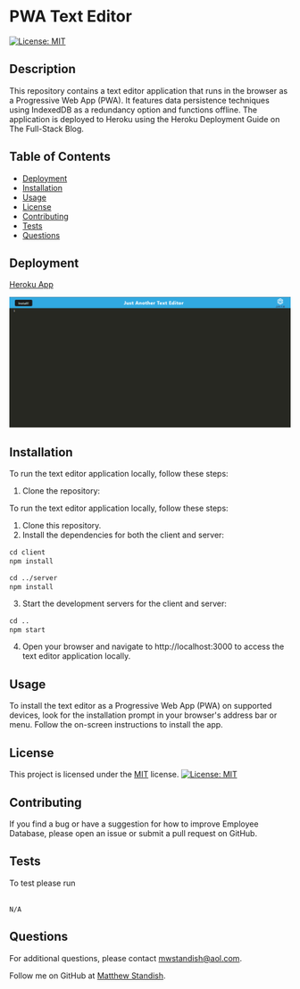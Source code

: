 # PWA Text Editor

[![License: MIT](https://img.shields.io/badge/License-MIT-yellow.svg)](https://opensource.org/licenses/MIT)

## Description

This repository contains a text editor application that runs in the browser as a Progressive Web App (PWA). It features data persistence techniques using IndexedDB as a redundancy option and functions offline. The application is deployed to Heroku using the Heroku Deployment Guide on The Full-Stack Blog.

## Table of Contents

- [Deployment](#deployment)
- [Installation](#installation)
- [Usage](#usage)
- [License](#license)
- [Contributing](#contributing)
- [Tests](#tests)
- [Questions](#questions)

## Deployment

[Heroku App](https://frozen-stream-04240-962476f7392a.herokuapp.com/)

![Deployed Screenshot](/client/src/images/herokuappscreenshot.png)

## Installation

To run the text editor application locally, follow these steps:

1. Clone the repository:

To run the text editor application locally, follow these steps:

1. Clone this repository.
2. Install the dependencies for both the client and server:

```
cd client
npm install
```

```
cd ../server
npm install
```

3. Start the development servers for the client and server:

```
cd ..
npm start
```

4. Open your browser and navigate to http://localhost:3000 to access the text editor application locally.

## Usage

To install the text editor as a Progressive Web App (PWA) on supported devices, look for the installation prompt in your browser's address bar or menu. Follow the on-screen instructions to install the app.

## License

This project is licensed under the [MIT](https://opensource.org/licenses/MIT) license. [![License: MIT](https://img.shields.io/badge/License-MIT-yellow.svg)](https://opensource.org/licenses/MIT)

## Contributing

If you find a bug or have a suggestion for how to improve Employee Database, please open an issue or submit a pull request on GitHub.

## Tests

To test please run

```

N/A

```

## Questions

For additional questions, please contact [mwstandish@aol.com](mailto:mwstandish@aol.com).

Follow me on GitHub at [Matthew Standish](https://github.com/MatthewStandish).
